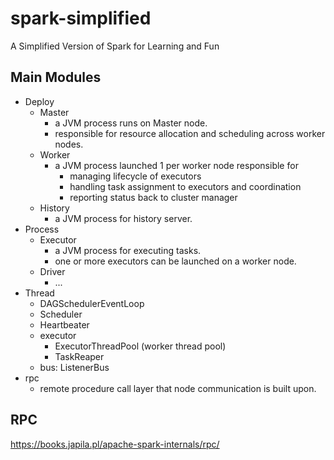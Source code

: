 # spark-simplified
A Simplified Version of Spark for Learning and Fun

## Main Modules
- Deploy
  - Master
    - a JVM process runs on Master node.
    - responsible for resource allocation and scheduling across worker nodes.
  - Worker
    - a JVM process launched 1 per worker node responsible for
      - managing lifecycle of executors
      - handling task assignment to executors and coordination
      - reporting status back to cluster manager
  - History
    - a JVM process for history server.
- Process
  - Executor
    - a JVM process for executing tasks. 
    - one or more executors can be launched on a worker node.
  - Driver
    - ...
- Thread
  - DAGSchedulerEventLoop
  - Scheduler
  - Heartbeater
  - executor
    - ExecutorThreadPool (worker thread pool)
    - TaskReaper
  - bus: ListenerBus
- rpc
  - remote procedure call layer that node communication is built upon.


## RPC

https://books.japila.pl/apache-spark-internals/rpc/

